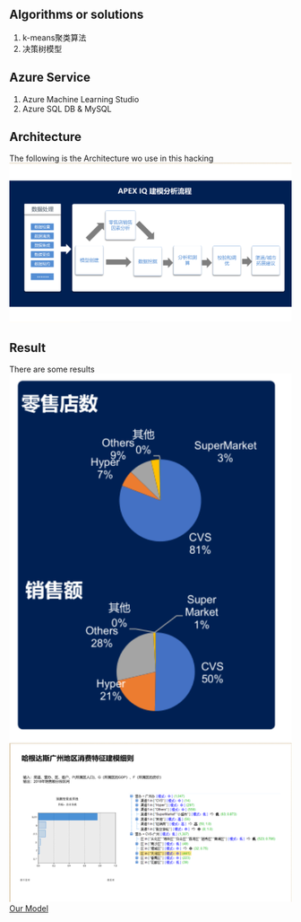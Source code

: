 ## Algorithms or solutions
1. k-means聚类算法
2. 决策树模型
## Azure Service
1. Azure Machine Learning Studio
2. Azure SQL DB & MySQL
## Architecture
The following is the Architecture wo use in this hacking
<img src="./Architecture.png" width="100%" height="50%" alt="AI Architecture">
## Result
There are some results
<img src="./piepic.png" width="100%" height="50%" alt="pie picture">
<img src="./feature.png" width="100%" height="50%" alt="feature analyse">
[Our Model](http://apex-nexus2.chinapex.com.cn/#/ai/cal/model)